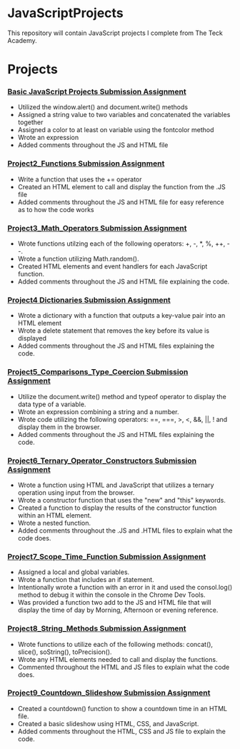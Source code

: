 # JavaScriptProjects 

This repository will contain JavaScript projects I complete from The Teck Academy. 

  

# Projects 

### [Basic JavaScript Projects Submission Assignment](https://github.com/Kelinz74/JavaScriptProjects/tree/main/BasicJavaScriptProjects/Project1_expressions_alert) 

- Utilized the window.alert() and document.write() methods 
- Assigned a string value to two variables and concatenated the variables together 
- Assigned a color to at least on variable using the fontcolor method 
- Wrote an expression 
- Added comments throughout the JS and HTML file 

  

### [Project2_Functions Submission Assignment](https://github.com/Kelinz74/JavaScriptProjects/tree/main/BasicJavaScriptProjects/Project2_functions) 

- Write a function that uses the += operator 
- Created an HTML element to call and display the function from the .JS file 
- Added comments throughout the JS and HTML file for easy reference as to how the code works 


### [Project3_Math_Operators Submission Assignment](https://github.com/Kelinz74/JavaScriptProjects/tree/main/BasicJavaScriptProjects/Project3_math_operators)
- Wrote functions utilzing each of the following operators: +, -, *, %, ++, --.
- Wrote a function utilizing Math.random().
- Created HTML elements and event handlers for each JavaScript function.
- Added comments throughout the JS and HTML file explaining the code.

### [Project4 Dictionaries Submission Assignment](https://github.com/Kelinz74/JavaScriptProjects/tree/main/BasicJavaScriptProjects/Project4_Dictionaries)
- Wrote a dictionary with a function that outputs a key-value pair into an HTML element
-  Wrote a delete statement that removes the key before its value is displayed
-  Added comments throughout the JS and HTML files explaining the code.

### [Project5_Comparisons_Type_Coercion Submission Assignment](https://github.com/Kelinz74/JavaScriptProjects/tree/main/BasicJavaScriptProjects/Project5_comparisons_type_coercion)
- Utilize the document.write() method and typeof operator to display the data type of a variable.
- Wrote an expression combining a string and a number.
- Wrote code utilizing the following operators: ==, ===, >, <, &&, ||, ! and display them in the browser.
- Added comments throughout the JS and HTML files explaining the code.

### [Project6_Ternary_Operator_Constructors Submission Assignment](https://github.com/Kelinz74/JavaScriptProjects/tree/main/BasicJavaScriptProjects/Project6_ternary_operators_constructors)
- Wrote a function using HTML and JavaScript that utilizes a ternary operation using input from the browser. 
- Wrote a constructor function that uses the "new" and "this" keywords. 
- Created a function to display the results of the constructor function within an HTML element.  
- Wrote a nested function. 
- Added comments throughout the .JS and .HTML files to explain what the code does.

### [Project7_Scope_Time_Function Submission Assignment](https://github.com/Kelinz74/JavaScriptProjects/tree/main/BasicJavaScriptProjects/Project7_scope_time_function)
- Assigned a local and global variables. 
- Wrote a function that includes an if statement. 
- Intentionally wrote a function with an error in it and used the consol.log() method to debug it within the console in the Chrome Dev Tools. 
- Was provided a function two add to the JS and HTML file that will display the time of day by Morning, Afternoon or evening reference.

### [Project8_String_Methods Submission Assignment](https://github.com/Kelinz74/JavaScriptProjects/tree/main/BasicJavaScriptProjects/Project8_string_methods)
- Wrote functions to utilize each of the following methods: concat(), slice(), soString(), toPrecision().
- Wrote any HTML elements needed to call and display the functions.
- Commented throughout the HTML and JS files to explain what the code does.

### [Project9_Countdown_Slideshow Submission Assignment](https://github.com/Kelinz74/JavaScriptProjects/tree/main/BasicJavaScriptProjects/Project9_countdown_slideshow)
- Created a countdown() function to show a countdown time in an HTML file.
- Created a basic slideshow using HTML, CSS, and JavaScript.
- Added comments throughout the HTML, CSS and JS file to explain the code.
